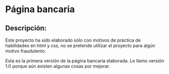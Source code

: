 # Página bancaria

## Descripción:
Este proyecto ha sido elaborado sólo con motivos de práctica de habilidades en html y css, no se pretende utilizar el proyecto para algún motivo fraudulento.

Esta es la primera versión de la página bancaria elaborada. Le llamo versión 1.0 porque aún existen algunas cosas por mejorar.
